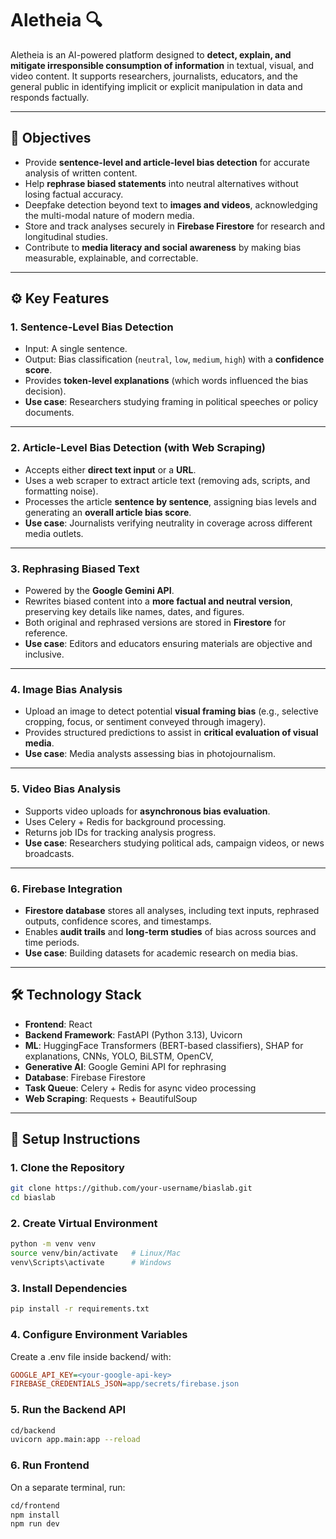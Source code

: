 # Aletheia 🔍

Aletheia is an AI-powered platform designed to **detect, explain, and mitigate irresponsible consumption of information** in textual, visual, and video content. It supports researchers, journalists, educators, and the general public in identifying implicit or explicit manipulation in data and responds factually.

---

## 📌 Objectives

- Provide **sentence-level and article-level bias detection** for accurate analysis of written content.  
- Help **rephrase biased statements** into neutral alternatives without losing factual accuracy.  
- Deepfake detection beyond text to **images and videos**, acknowledging the multi-modal nature of modern media.  
- Store and track analyses securely in **Firebase Firestore** for research and longitudinal studies.  
- Contribute to **media literacy and social awareness** by making bias measurable, explainable, and correctable.  

---

## ⚙️ Key Features  

### 1. Sentence-Level Bias Detection  
- Input: A single sentence.  
- Output: Bias classification (`neutral`, `low`, `medium`, `high`) with a **confidence score**.  
- Provides **token-level explanations** (which words influenced the bias decision).  
- **Use case**: Researchers studying framing in political speeches or policy documents.  

---

### 2. Article-Level Bias Detection (with Web Scraping)  
- Accepts either **direct text input** or a **URL**.  
- Uses a web scraper to extract article text (removing ads, scripts, and formatting noise).  
- Processes the article **sentence by sentence**, assigning bias levels and generating an **overall article bias score**.  
- **Use case**: Journalists verifying neutrality in coverage across different media outlets.  

---

### 3. Rephrasing Biased Text  
- Powered by the **Google Gemini API**.  
- Rewrites biased content into a **more factual and neutral version**, preserving key details like names, dates, and figures.  
- Both original and rephrased versions are stored in **Firestore** for reference.  
- **Use case**: Editors and educators ensuring materials are objective and inclusive.  

---

### 4. Image Bias Analysis  
- Upload an image to detect potential **visual framing bias** (e.g., selective cropping, focus, or sentiment conveyed through imagery).  
- Provides structured predictions to assist in **critical evaluation of visual media**.  
- **Use case**: Media analysts assessing bias in photojournalism.  

---

### 5. Video Bias Analysis  
- Supports video uploads for **asynchronous bias evaluation**.  
- Uses Celery + Redis for background processing.  
- Returns job IDs for tracking analysis progress.  
- **Use case**: Researchers studying political ads, campaign videos, or news broadcasts.  

---

### 6. Firebase Integration  
- **Firestore database** stores all analyses, including text inputs, rephrased outputs, confidence scores, and timestamps.  
- Enables **audit trails** and **long-term studies** of bias across sources and time periods.  
- **Use case**: Building datasets for academic research on media bias.  

---

## 🛠 Technology Stack  

- **Frontend**: React
- **Backend Framework**: FastAPI (Python 3.13), Uvicorn  
- **ML**: HuggingFace Transformers (BERT-based classifiers), SHAP for explanations, CNNs, YOLO, BiLSTM, OpenCV,  
- **Generative AI**: Google Gemini API for rephrasing  
- **Database**: Firebase Firestore  
- **Task Queue**: Celery + Redis for async video processing  
- **Web Scraping**: Requests + BeautifulSoup  

---

## 🚀 Setup Instructions  

### 1. Clone the Repository
```bash
git clone https://github.com/your-username/biaslab.git
cd biaslab
```
### **2. Create Virtual Environment**
```bash
python -m venv venv
source venv/bin/activate   # Linux/Mac
venv\Scripts\activate      # Windows
```
### **3. Install Dependencies**
```bash
pip install -r requirements.txt
```
### **4. Configure Environment Variables**

Create a .env file inside backend/ with:
```ini
GOOGLE_API_KEY=<your-google-api-key>
FIREBASE_CREDENTIALS_JSON=app/secrets/firebase.json
```
### **5. Run the Backend API**
```bash
cd/backend
uvicorn app.main:app --reload
```
### **6. Run Frontend**

On a separate terminal, run:
```bash
cd/frontend
npm install
npm run dev
```
